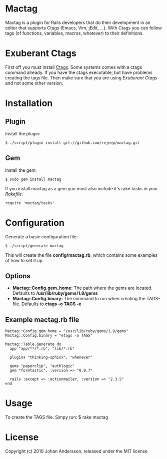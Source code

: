 # Mactag

Mactag is a plugin for Rails developers that do their development in
an editor that supports Ctags (Emacs, Vim, jEdit, ...). With Ctags
you can follow tags (of functions, variables, macros, whatever) to
their definitions.

# Exuberant Ctags
First off you must install [Ctags](http://ctags.sourceforge.net/).
Some systems comes with a ctags command already. If you have the ctags
executable, but have problems creating the tags file. Then make sure
that you are using *Exuberant Ctags* and not some other version.

# Installation

## Plugin

Install the plugin:

    $ ./script/plugin install git://github.com/rejeep/mactag.git

## Gem

Install the gem:

    $ sudo gem install mactag

If you install mactag as a gem you must also include it's rake tasks in your *Rakefile*.

    require 'mactag/tasks'

# Configuration

Generate a basic configuration file:

    $ ./script/generate mactag

This will create the file **config/mactag.rb**, which contains
some examples of how to set it up.

## Options

* **Mactag::Config.gem_home:** The path where the gems are located. Defaults to **/usr/lib/ruby/gems/1.8/gems**
* **Mactag::Config.binary:** The command to run when creating the TAGS-file. Defaults to **ctags -o TAGS -e**

## Example mactag.rb file
    Mactag::Config.gem_home = "/usr/lib/ruby/gems/1.9/gems"
    Mactag::Config.binary = "etags -o TAGS"

    Mactag::Table.generate do
      app "app/**/*.rb", "lib/*.rb"

      plugins "thinking-sphinx", "whenever"

      gems "paperclip", "authlogic"
      gem "formtastic", :version => "0.9.7"

      rails :except => :actionmailer, :version => "2.3.5"
    end

# Usage

To create the TAGS file. Simpy run:
    $ rake mactag

# License

Copyright (c) 2010 Johan Andersson, released under the MIT license
